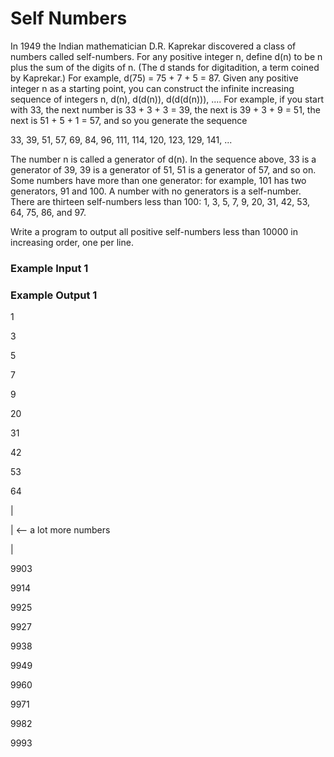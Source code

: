 # Self Numbers

In 1949 the Indian mathematician D.R. Kaprekar discovered a class of numbers called self-numbers. For any positive integer n, define d(n) to be n plus the sum of the digits of n. (The d stands for digitadition, a term coined by Kaprekar.) For example, d(75) = 75 + 7 + 5 = 87. Given any positive integer n as a starting point, you can construct the infinite increasing sequence of integers n, d(n), d(d(n)), d(d(d(n))), .... For example, if you start with 33, the next number is 33 + 3 + 3 = 39, the next is 39 + 3 + 9 = 51, the next is 51 + 5 + 1 = 57, and so you generate the sequence

33, 39, 51, 57, 69, 84, 96, 111, 114, 120, 123, 129, 141, ...

The number n is called a generator of d(n). In the sequence above, 33 is a generator of 39, 39 is a generator of 51, 51 is a generator of 57, and so on. Some numbers have more than one generator: for example, 101 has two generators, 91 and 100. A number with no generators is a self-number. There are thirteen self-numbers less than 100: 1, 3, 5, 7, 9, 20, 31, 42, 53, 64, 75, 86, and 97.

Write a program to output all positive self-numbers less than 10000 in increasing order, one per line.

### Example Input 1

### Example Output 1  
1

3

5

7

9

20

31

42

53

64

 |
 
 |       <-- a lot more numbers
 
 |
 
9903

9914

9925

9927

9938

9949

9960

9971

9982

9993
